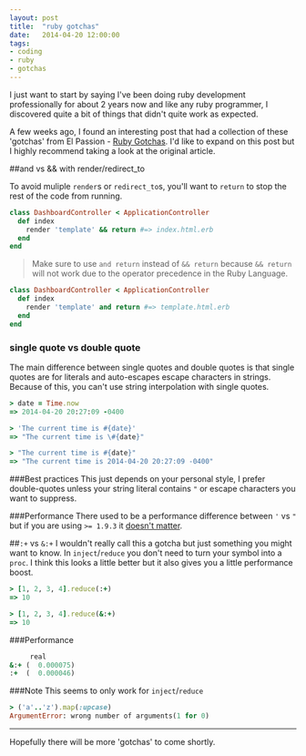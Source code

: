 ```yaml
---
layout: post
title:  "ruby gotchas"
date:   2014-04-20 12:00:00
tags:
- coding
- ruby
- gotchas
---
```


I just want to start by saying I've been doing ruby development
professionally for about 2 years now and like any ruby programmer,
I discovered quite a bit of things that didn't quite work as expected.

A few weeks ago, I found an interesting post that had a collection of these 'gotchas'
from El Passion - [Ruby Gotchas](http://blog.elpassion.com/ruby-gotchas/).
I'd like to expand on this post but I highly recommend taking a look at the original article.

##and vs && with render/redirect_to

To avoid muliple `render`s or `redirect_to`s, you'll want to
`return` to stop the rest of the code from running.


```ruby
class DashboardController < ApplicationController
  def index
    render 'template' && return #=> index.html.erb
  end
end
```

> Make sure to use `and return` instead of `&& return` because `&& return`
  will not work due to the operator precedence in the Ruby Language.

```ruby
class DashboardController < ApplicationController
  def index
    render 'template' and return #=> template.html.erb
  end
end
```

### single quote vs double quote

The main difference between single quotes and double quotes is that
single quotes are for literals and auto-escapes escape characters in strings.
Because of this, you can't use string interpolation with single quotes.

```ruby
> date = Time.now
=> 2014-04-20 20:27:09 -0400

> 'The current time is #{date}'
=> "The current time is \#{date}"

> "The current time is #{date}"
=> "The current time is 2014-04-20 20:27:09 -0400"
```

###Best practices
This just depends on your personal style, I prefer double-quotes unless your
string literal contains `"` or escape characters you want to suppress.

###Performance
There used to be a performance difference between `'` vs `"` but if you
are using `>= 1.9.3` it [doesn't matter](http://stackoverflow.com/questions/1836467/is-there-a-performance-gain-in-using-single-quotes-vs-double-quotes-in-ruby/1836838#1836838).

##`:+` vs `&:+`
I wouldn't really call this a gotcha but just something you might want to know.
In `inject`/`reduce` you don't need to turn your symbol into a `proc`.
I think this looks a little better but it also gives you a little performance boost.

```ruby
> [1, 2, 3, 4].reduce(:+)
=> 10

> [1, 2, 3, 4].reduce(&:+)
=> 10
```

###Performance
```ruby
     real
&:+ (  0.000075)
:+  (  0.000046)
```

###Note
This seems to only work for `inject`/`reduce`

```ruby
> ('a'..'z').map(:upcase)
ArgumentError: wrong number of arguments(1 for 0)
```

---
Hopefully there will be more 'gotchas' to come shortly.